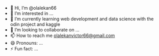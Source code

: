 - 👋 Hi, I’m @olalekan66
- 👀 I’m interested in ...
- 🌱 I’m currently learning web development and data science with the odin project and kaggle
- 💞️ I’m looking to collaborate on ...
- 📫 How to reach me olalekanvictor66@gmail.com
- 😄 Pronouns: ...
- ⚡ Fun fact: ...

<!---
olalekan66/olalekan66 is a ✨ special ✨ repository because its `README.md` (this file) appears on your GitHub profile.
You can click the Preview link to take a look at your changes.
--->
